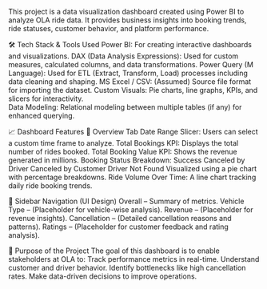 This project is a data visualization dashboard created using Power BI to analyze OLA ride data. It provides business insights into booking trends, ride statuses, customer behavior, and platform performance.

🛠️ Tech Stack & Tools Used
Power BI: For creating interactive dashboards and visualizations.
DAX (Data Analysis Expressions): Used for custom measures, calculated columns, and data transformations.
Power Query (M Language): Used for ETL (Extract, Transform, Load) processes including data cleaning and shaping.
MS Excel / CSV: (Assumed) Source file format for importing the dataset.
Custom Visuals: Pie charts, line graphs, KPIs, and slicers for interactivity.  
Data Modeling: Relational modeling between multiple tables (if any) for enhanced querying.

📈 Dashboard Features
🔹 Overview Tab
Date Range Slicer: Users can select a custom time frame to analyze.
Total Bookings KPI: Displays the total number of rides booked.
Total Booking Value KPI: Shows the revenue generated in millions.
Booking Status Breakdown:
Success
Canceled by Driver
Canceled by Customer
Driver Not Found
Visualized using a pie chart with percentage breakdowns.
Ride Volume Over Time:
A line chart tracking daily ride booking trends.

🔹 Sidebar Navigation (UI Design)
Overall – Summary of metrics.
Vehicle Type – (Placeholder for vehicle-wise analysis).
Revenue – (Placeholder for revenue insights).
Cancellation – (Detailed cancellation reasons and patterns).
Ratings – (Placeholder for customer feedback and rating analysis).

🎯 Purpose of the Project
The goal of this dashboard is to enable stakeholders at OLA to:
Track performance metrics in real-time.
Understand customer and driver behavior.
Identify bottlenecks like high cancellation rates.
Make data-driven decisions to improve operations.
